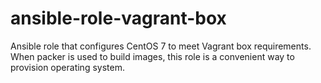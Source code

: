 ansible-role-vagrant-box
========================

Ansible role that configures CentOS 7 to meet Vagrant box requirements.
When packer is used to build images, this role is a convenient way to provision operating system.
